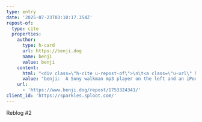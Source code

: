 ```yaml
---
type: entry
date: '2025-07-23T03:10:17.354Z'
repost-of:
  type: cite
  properties:
    author:
      type: h-card
      url: https://benji.dog
      name: benji
      value: benji
    content:
      html: "<div class=\"h-cite u-repost-of\">\n\t<a class=\"u-url\" href=\"https://benji.dog/notes/1751264940/\">benji</a>:\n\t<blockquote class=\"e-content\"><img alt=\"A Sony walkman mp3 player on the left and an iPod on the right both playing the track CORTEX IMPLANT\" class=\"u-photo\" src=\"https://benji.dog/uploads/1751264625_20250630_003250.jpg\"/>\n\t\t<p>Had to add all the songs to my mp3 players after the listening party for the new <a href=\"https://corteximplant.com/@revengeday\">Revengeday</a> LP: <a href=\"https://revengeday.bandcamp.com/album/kybernetik-lp-3\">https://revengeday.bandcamp.com/album/kybernetik-lp-3</a></p></blockquote>\n</div>\n\n\t\t<p>Reblog #1</p>"
      value: "benji:  A Sony walkman mp3 player on the left and an iPod on the right both playing the track CORTEX IMPLANT\nHad to add all the songs to my mp3 players after the listening party for the new Revengeday LP: https://revengeday.bandcamp.com/album/kybernetik-lp-3\nReblog #1"
    url:
      - 'https://www.benji.dog/repost/1753324341/'
client_id: 'https://sparkles.sploot.com/'
---
```


Reblog #2